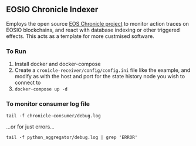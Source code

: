 ## EOSIO Chronicle Indexer

Employs the open source [EOS Chronicle project](https://github.com/EOSChronicleProject/eos-chronicle) to monitor action traces on EOSIO blockchains, and react with database indexing or other triggered effects. This acts as a template for more custmised software.

### To Run

1) Install docker and docker-compose
2) Create a `cronicle-receiver/config/config.ini` file like the example, and modify as with the host and port for the state history node you wish to connect to
3) `docker-compose up -d`

### To monitor consumer log file
`tail -f chronicle-consumer/debug.log`

...or for just errors...

`tail -f python_aggregator/debug.log | grep 'ERROR'`

